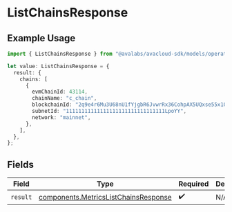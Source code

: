 # ListChainsResponse

## Example Usage

```typescript
import { ListChainsResponse } from "@avalabs/avacloud-sdk/models/operations";

let value: ListChainsResponse = {
  result: {
    chains: [
      {
        evmChainId: 43114,
        chainName: "c_chain",
        blockchainId: "2q9e4r6Mu3U68nU1fYjgbR6JvwrRx36CohpAX5UQxse55x1Q5",
        subnetId: "11111111111111111111111111111111LpoYY",
        network: "mainnet",
      },
    ],
  },
};
```

## Fields

| Field                                                                                        | Type                                                                                         | Required                                                                                     | Description                                                                                  |
| -------------------------------------------------------------------------------------------- | -------------------------------------------------------------------------------------------- | -------------------------------------------------------------------------------------------- | -------------------------------------------------------------------------------------------- |
| `result`                                                                                     | [components.MetricsListChainsResponse](../../models/components/metricslistchainsresponse.md) | :heavy_check_mark:                                                                           | N/A                                                                                          |